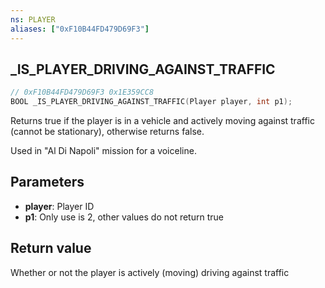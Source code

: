 ```yaml
---
ns: PLAYER
aliases: ["0xF10B44FD479D69F3"]
---
```

## _IS_PLAYER_DRIVING_AGAINST_TRAFFIC

```c
// 0xF10B44FD479D69F3 0x1E359CC8
BOOL _IS_PLAYER_DRIVING_AGAINST_TRAFFIC(Player player, int p1);
```

Returns true if the player is in a vehicle and actively moving against traffic (cannot be stationary), otherwise returns false.

Used in "Al Di Napoli" mission for a voiceline.

## Parameters
* **player**: Player ID
* **p1**: Only use is 2, other values do not return true

## Return value
Whether or not the player is actively (moving) driving against traffic